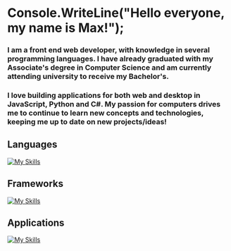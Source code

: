# Console.WriteLine("Hello everyone, my name is Max!");

### I am a front end web developer, with knowledge in several programming languages. I have already graduated with my Associate's degree in Computer Science and am currently attending university to receive my Bachelor's.

### I love building applications for both web and desktop in JavaScript, Python and C#. My passion for computers drives me to continue to learn new concepts and technologies, keeping me up to date on new projects/ideas!

## Languages 

[![My Skills](https://skillicons.dev/icons?i=js,html,css,python,bash,cs)](https://skillicons.dev)

## Frameworks

[![My Skills](https://skillicons.dev/icons?i=django,nodejs,express)](https://skillicons.dev)

## Applications

[![My Skills](https://skillicons.dev/icons?i=vscode,visualstudio,godot)](https://skillicons.dev)

<!--
**batchelormaxdb/batchelormaxdb** is a ✨ _special_ ✨ repository because its `README.md` (this file) appears on your GitHub profile.

Here are some ideas to get you started:

- 🔭 I’m currently working on ...
- 🌱 I’m currently learning ...
- 👯 I’m looking to collaborate on ...
- 🤔 I’m looking for help with ...
- 💬 Ask me about ...
- 📫 How to reach me: ...
- 😄 Pronouns: ...
- ⚡ Fun fact: ...
-->
